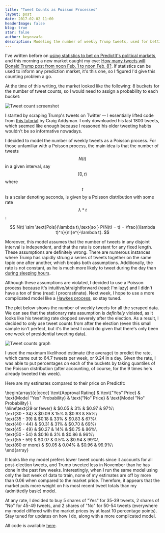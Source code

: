 ```yaml
---
title: "Tweet Counts as Poisson Processes"
layout: post
date: 2017-02-02 11:00
headerImage: false
blog: true
star: false
author: keyonvafa
description: Modeling the number of weekly Trump tweets, used for betting on PredictIt
---
```


I've written before on <a href='http://keyonvafa.com/gp-predictit/'> using statistics to bet on PredictIt's political markets</a>, and this morning a new market caught my eye: <a href='https://www.predictit.org/Market/2934/How-many-tweets-will-%40realDonaldTrump-post-from-noon-Feb-1-to-noon-Feb-8'> How many tweets will Donald Trump post from noon Feb. 1 to noon Feb. 8?</a>. If statistics can be used to inform any prediction market, it's this one, so I figured I'd give this counting problem a go.

At the time of this writing, the market looked like the following: 8 buckets for the number of tweet counts, so I would need to assign a probability to each bucket:

![Tweet count screenshot]({{site.base_url}}/assets/images/tweet_counts_poisson_process_blog/tweet_count_predictit_screenshot.png)

I started by scraping Trump's tweets on Twitter -- I essentially lifted code from <a href='http://www.craigaddyman.com/mining-all-tweets-with-python/'>this tutorial</a> by Craig Addyman. I only downloaded his last 1800 tweets, which seemed like enough because I reasoned his older tweeting habits wouldn't be so informative nowadays.

I decided to model the number of weekly tweets as a Poisson process. For those unfamiliar with a Poisson process, the main idea is that the number of tweets $$N(t)$$ in a given interval, say $$[0,t)$$ where $$t$$ is a scalar denoting seconds, is given by a Poisson distribution with some rate $$\lambda * t$$:

$$
N(t) \sim \text{Pois}(\lambda t),\text{so } P(N(t) = t) = \frac{(\lambda t)^n}{n!}e^{-\lambda t}.
$$

Moreover, this model assumes that the number of tweets in any disjoint interval is independent, and that the rate is constant for any fixed length. These assumptions are definitely wrong. There are numerous instances where Trump has rapidly strung a series of tweets together on the same topic one after another, which breaks both assumptions. Additionally, the rate is not constant, as he is much more likely to tweet during the day than <a href=
'https://www.theatlantic.com/politics/archive/2016/09/trump-tweets-alicia-machado/502415/'>during sleeping hours</a>.

Although these assumptions are violated, I decided to use a Poisson process because it's intuitive/straightforward (read: I'm lazy) and I didn't have a ton of time (read: I procrastinate). Next week, I hope to use a more complicated model like a <a href='http://www.dcscience.net/Hawkes-Biometrika-1971.pdf'>Hawkes process</a>, so stay tuned.

The plot below shows the number of weekly tweets for all the scraped data. We can see that the stationary rate assumption is _definitely_ violated, as it looks like his tweeting rate dropped severely after the election. As a result, I decided to only use tweet counts from after the election (even this small sample isn't perfect, but it's the best I could do given that there's only been one week of presidential tweeting data).

![Tweet counts graph]({{site.base_url}}/assets/images/tweet_counts_poisson_process_blog/full_tweet_counts.png)

I used the maximum likelihood estimate (the average) to predict the rate, which came out to 64.7 tweets per week, or 9.24 in a day. Given the rate, I was able to put percentages on each of the buckets by taking quantiles of the Poisson distribution (after accounting, of course, for the 9 times he's already tweeted this week). 

Here are my estimates compared to their price on PredictIt:

\begin{array}{c|cccc}
\text{Approval Rating} & \text{"Yes" Price} & \text{Model "Yes" Probability} & \text{"No" Price} & \text{Model "No" Probability} \\\
\hline\text{29 or fewer}  & $0.05 & 3\% & $0.97 & 97\%\\\
\text{30 - 34}  & $0.09 & 15\% & $0.93 & 85\%\\\
\text{35 - 39}  & $0.18 & 33\% & $0.83 & 67\%\\\
\text{40 - 44} & $0.31 & 31\% & $0.70 & 69\%\\\
\text{45 - 49}  & $0.27 & 14\% & $0.75 & 86\%\\\
\text{50 - 54}  & $0.16 & 3\% & $0.86 & 96\%\\\
\text{55 - 59} & $0.07 & 0.5\% & $0.94 & 99\%\\\
\text{60 or more}  & $0.05 & 0.04\% & $0.96 & 99.9\%\\\
\end{array}

It looks like my model prefers lower tweet counts since it accounts for all post-election tweets, and Trump tweeted less in November than he has done in the past few weeks. Interestingly, when I run the same model using only the last week of data to train, none of my estimates are off by more than 0.06 when compared to the market price. Therefore, it appears that the market puts more weight on his most recent tweet totals than my (admittedly basic) model.

At any rate, I decided to buy 5 shares of "Yes" for 35-39 tweets, 2 shares of "No" for 45-49 tweets, and 2 shares of "No" for 50-54 tweets (everywhere my model differed with the market prices by at least 10 percentage points). Stay tuned for updates on how I do, along with a more complicated model. 

All code is available <a href='https://github.com/keyonvafa/tweet-count-poisson-blog'>here</a>.
